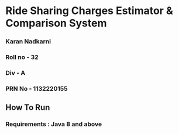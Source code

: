 # Ride Sharing Charges Estimator & Comparison System

### Karan Nadkarni 
### Roll no - 32
### Div - A
### PRN No - 1132220155

## How To Run
### Requirements : Java 8 and above

